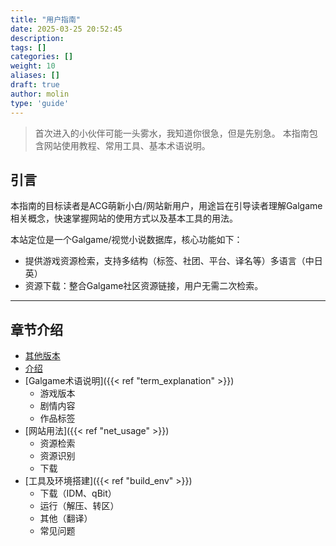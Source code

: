```yaml
---
title: "用户指南"
date: 2025-03-25 20:52:45
description:
tags: []
categories: []
weight: 10
aliases: []
draft: true
author: molin
type: 'guide'
---
```


> 首次进入的小伙伴可能一头雾水，我知道你很急，但是先别急。
> 本指南包含网站使用教程、常用工具、基本术语说明。

## 引言

本指南的目标读者是ACG萌新小白/网站新用户，用途旨在引导读者理解Galgame相关概念，快速掌握网站的使用方式以及基本工具的用法。

本站定位是一个Galgame/视觉小说数据库，核心功能如下：
 - 提供游戏资源检索，支持多结构（标签、社团、平台、译名等）多语言（中日英）
 - 资源下载：整合Galgame社区资源链接，用户无需二次检索。

---

## 章节介绍

- [其他版本]()
- [介绍]()
- [Galgame术语说明]({{< ref "term_explanation" >}})
    - 游戏版本
    - 剧情内容
    - 作品标签
- [网站用法]({{< ref "net_usage" >}})
    - 资源检索
    - 资源识别
    - 下载
- [工具及环境搭建]({{< ref "build_env" >}})
    - 下载（IDM、qBit）
    - 运行（解压、转区）
    - 其他（翻译）
    - 常见问题
